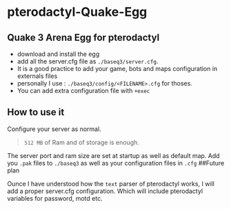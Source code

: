 # pterodactyl-Quake-Egg
## Quake 3 Arena Egg for pterodactyl

- download and install the egg
- add all the server.cfg file as `./baseq3/server.cfg`.
- It is a good practice to add your game, bots and maps configuration in externals files
- personally I use : `./baseq3/config/<FILENAME>.cfg` for thoses.
- You can add extra configuration file with `+exec`

## How to use it

Configure your server as normal.

> `512 MB` of Ram and of storage is enough.

The server port and ram size are set at startup as well as default map.
Add you `.pak` files to `./baseq3` as well as your configuration files in `.cfg`
##Future plan

Ounce I have understood how the `text` parser of pterodactyl works, I will add a proper server.cfg configuration.
Which will include pterodactyl variables for password, motd etc.
